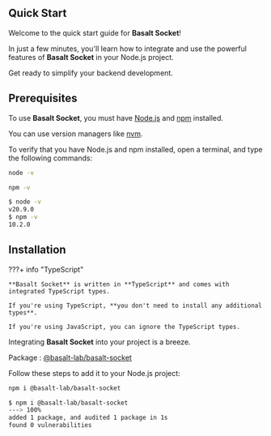 ## **Quick Start**

Welcome to the quick start guide for **Basalt Socket**!

In just a few minutes, you'll learn how to integrate and use the powerful features of **Basalt Socket** in your Node.js project.

Get ready to simplify your backend development.

## **Prerequisites**

To use **Basalt Socket**, you must have [Node.js](https://nodejs.org/en/) and [npm](https://www.npmjs.com/) installed.

You can use version managers like [nvm](https://github.com/nvm-sh/nvm).

To verify that you have Node.js and npm installed, open a terminal, and type the following commands:

```bash
node -v
```
```bash
npm -v
```

<!-- termynal -->

```bash
$ node -v
v20.9.0
$ npm -v
10.2.0
```

## **Installation**

???+ info "TypeScript"

    **Basalt Socket** is written in **TypeScript** and comes with integrated TypeScript types.

    If you're using TypeScript, **you don't need to install any additional types**.

    If you're using JavaScript, you can ignore the TypeScript types.

Integrating **Basalt Socket** into your project is a breeze.

Package : [@basalt-lab/basalt-socket](https://www.npmjs.com/package/@basalt-lab/basalt-socket)

Follow these steps to add it to your Node.js project:

```bash
npm i @basalt-lab/basalt-socket
```

<!-- termynal -->

```bash
$ npm i @basalt-lab/basalt-socket
---> 100%
added 1 package, and audited 1 package in 1s
found 0 vulnerabilities
```

